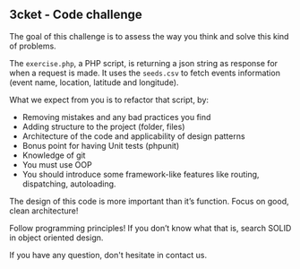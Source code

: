 
## 3cket - Code challenge

The goal of this challenge is to assess the way you think and solve this kind of problems.

The `exercise.php`, a PHP script, is returning a json string as response for when a request is made. It uses the `seeds.csv` to fetch events information (event name, location, latitude and longitude).

What we expect from you is to refactor that script, by:

* Removing mistakes and any bad practices you find
* Adding structure to the project (folder, files)
* Architecture of the code and applicability of design patterns
* Bonus point for having Unit tests (phpunit)
* Knowledge of git
* You must use OOP
* You should introduce some framework-like features like routing, dispatching, autoloading.

The design of this code is more important than it’s function. Focus on good, clean architecture!

Follow programming principles! If you don’t know what that is, search SOLID in object oriented design.

If you have any question, don't hesitate in contact us.
